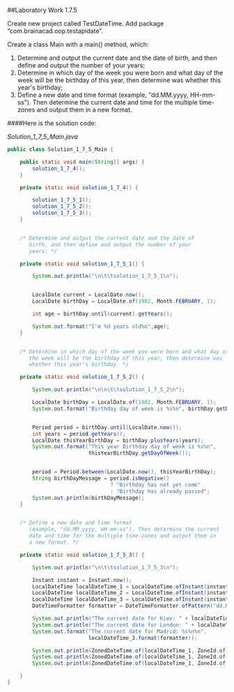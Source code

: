 ##Laboratory Work 1.7.5

<p>
    <span>
        Create new project called TestDateTime. 
        Add package “com.brainacad.oop.testapidate”.
    </span>
</p> 

Create a class Main with a main() method, which: 

<ol>
    <li>
        Determine and output the current date and the date of 
        birth, and then define and output the number of your 
        years;
    </li>
    <li>
        Determine in which day of the week you were born and what day of
        the week will be the birthday of this year, then determine was 
        whether this year's birthday;
    </li>
    <li>
        Define a new date and time format 
        (example, "dd.MM.yyyy, HH-mm-ss"). Then determine the current 
        date and time for the multiple time-zones and output them in 
        a new format. 
    </li>
</ol>

####Here is the solution code:

*Solution_1_7_5_Main.java*   
```java
public class Solution_1_7_5_Main {

    public static void main(String[] args) {
        solution_1_7_4();
    }

    private static void solution_1_7_4() {

        solution_1_7_5_1();
        solution_1_7_5_2();
        solution_1_7_5_3();
    }


    /* Determine and output the current date and the date of
       birth, and then define and output the number of your
       years; */

    private static void solution_1_7_5_1() {

        System.out.println("\n\t\tsolution_1_7_5_1\n");


        LocalDate current = LocalDate.now();
        LocalDate birthDay = LocalDate.of(1982, Month.FEBRUARY, 1);

        int age = birthDay.until(current).getYears();

        System.out.format("I'm %d years old%n",age);
    }


    /* Determine in which day of the week you were born and what day of
       the week will be the birthday of this year, then determine was
       whether this year's birthday  */

    private static void solution_1_7_5_2() {

        System.out.println("\n\n\t\tsolution_1_7_5_2\n");

        LocalDate birthDay = LocalDate.of(1982, Month.FEBRUARY, 1);
        System.out.format("Birthday day of week is %s%n", birthDay.getDayOfWeek());


        Period period = birthDay.until(LocalDate.now());
        int years = period.getYears();
        LocalDate thisYearBirthDay = birthDay.plusYears(years);
        System.out.format("This year Birthday day of week is %s%n",
                          thisYearBirthDay.getDayOfWeek());


        period = Period.between(LocalDate.now(), thisYearBirthDay);
        String birthDayMessage = period.isNegative()
                                 ? "Birthday has not yet come"
                                 : "Birthday has already passed";
        System.out.println(birthDayMessage);
    }


    /* Define a new date and time format
       (example, "dd.MM.yyyy, HH-mm-ss"). Then determine the current
       date and time for the multiple time-zones and output them in
       a new format. */

    private static void solution_1_7_5_3() {

        System.out.println("\n\t\tsolution_1_7_5_3\n");

        Instant instant = Instant.now();
        LocalDateTime localDateTime_1 = LocalDateTime.ofInstant(instant, ZoneId.of("Europe/Kiev"));
        LocalDateTime localDateTime_2 = LocalDateTime.ofInstant(instant, ZoneId.of("Europe/London"));
        LocalDateTime localDateTime_3 = LocalDateTime.ofInstant(instant, ZoneId.of("Europe/Madrid"));
        DateTimeFormatter formatter = DateTimeFormatter.ofPattern("dd.MM.yyyy, HH:mm:ss");

        System.out.println("The current date for Kiev: " + localDateTime_1.format(formatter));
        System.out.println("The current date for London: " + localDateTime_2.format(formatter));
        System.out.format("The current date for Madrid: %s%n%n",
                          localDateTime_3.format(formatter));

        System.out.println(ZonedDateTime.of(localDateTime_1, ZoneId.of("Europe/Kiev")));
        System.out.println(ZonedDateTime.of(localDateTime_1, ZoneId.of("Europe/London")));
        System.out.println(ZonedDateTime.of(localDateTime_1, ZoneId.of("Europe/Madrid")));

    }
}
```
